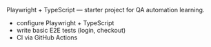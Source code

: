 Playwright + TypeScript — starter project for QA automation learning.

- configure Playwright + TypeScript
- write basic E2E tests (login, checkout)
- CI via GitHub Actions
